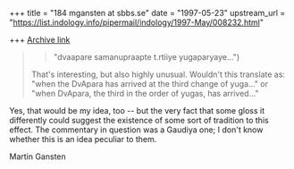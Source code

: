 +++
title = "184 mgansten at sbbs.se"
date = "1997-05-23"
upstream_url = "https://list.indology.info/pipermail/indology/1997-May/008232.html"

+++
[Archive link](https://list.indology.info/pipermail/indology/1997-May/008232.html)

>>"dvaapare samanupraapte t.rtiiye yugaparyaye...")
>
>That's interesting, but also highly unusual.  Wouldn't this translate as:
>"when the DvApara has arrived at the third change of yuga..." or "when
>DvApara, the third in the order of yugas, has arrived..."

Yes, that would be my idea, too -- but the very fact that some gloss it
differently could suggest the existence of some sort of tradition to this
effect. The commentary in question was a Gaudiya one; I don't know whether
this is an idea peculiar to them. 

Martin Gansten





